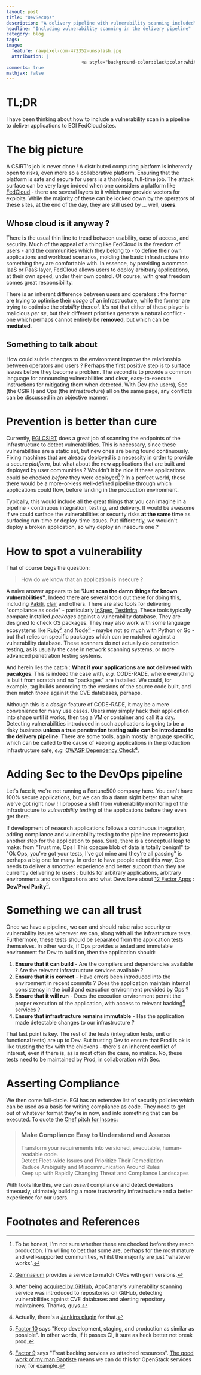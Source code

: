 ```yaml
---
layout: post
title: "DevSecOps"
description: "A delivery pipeline with vulnerability scanning included"
headline: "Including vulnerability scanning in the delivery pipeline"
category: blog
tags:
image: 
  feature: rawpixel-com-472352-unsplash.jpg 
  attribution: | 
                            <a style="background-color:black;color:white;text-decoration:none;padding:4px 6px;font-family:-apple-system, BlinkMacSystemFont, &quot;San Francisco&quot;, &quot;Helvetica Neue&quot;, Helvetica, Ubuntu, Roboto, Noto, &quot;Segoe UI&quot;, Arial, sans-serif;font-size:12px;font-weight:bold;line-height:1.2;display:inline-block;border-radius:3px;" href="https://unsplash.com/@rawpixel?utm_medium=referral&amp;utm_campaign=photographer-credit&amp;utm_content=creditBadge" target="_blank" rel="noopener noreferrer" title="Download free do whatever you want high-resolution photos from rawpixel.com"><span style="display:inline-block;padding:2px 3px;"><svg xmlns="http://www.w3.org/2000/svg" style="height:12px;width:auto;position:relative;vertical-align:middle;top:-1px;fill:white;" viewBox="0 0 32 32"><title>unsplash-logo</title><path d="M20.8 18.1c0 2.7-2.2 4.8-4.8 4.8s-4.8-2.1-4.8-4.8c0-2.7 2.2-4.8 4.8-4.8 2.7.1 4.8 2.2 4.8 4.8zm11.2-7.4v14.9c0 2.3-1.9 4.3-4.3 4.3h-23.4c-2.4 0-4.3-1.9-4.3-4.3v-15c0-2.3 1.9-4.3 4.3-4.3h3.7l.8-2.3c.4-1.1 1.7-2 2.9-2h8.6c1.2 0 2.5.9 2.9 2l.8 2.4h3.7c2.4 0 4.3 1.9 4.3 4.3zm-8.6 7.5c0-4.1-3.3-7.5-7.5-7.5-4.1 0-7.5 3.4-7.5 7.5s3.3 7.5 7.5 7.5c4.2-.1 7.5-3.4 7.5-7.5z"></path></svg></span><span style="display:inline-block;padding:2px 3px;">rawpixel.com</span></a>
comments: true
mathjax: false
---
```


# TL;DR 

I have been thinking about how to include a vulnerability scan in a pipeline to deliver applications to EGI FedCloud sites.

# The big picture

A CSIRT's job is never done !
A distributed computing platform is inherently open to risks, even more so a collaborative platform.
Ensuring that the platform is safe and secure for users is a thankless, full-time job.
The attack surface can be very large indeed when one considers a platform like [FedCloud](https://www.egi.eu/federation/egi-federated-cloud/) - there are several layers to it which may provide vectors for exploits.
While the majority of these can be locked down by the operators of these sites, at the end of the day, they are still used by ... well, **users**.

## Whose cloud is it anyway ?

There is the usual thin line to tread between usability, ease of access, and security.
Much of the appeal of a thing like FedCloud is the freedom of users - and the communities which they belong to - to define their own applications and workload scenarios, molding the basic infrastructure into something they are comfortable with.
In essence, by providing a common IaaS or PaaS layer, FedCloud allows users to deploy arbitrary applications, at their own speed, under their own control.
Of course, with great freedom comes great responsibility.

There is an inherent difference between users and operators : the former are trying to optimise their _usage_ of an infrastructure, while the former are trying to optimise the _stability_ thereof.
It's not that either of these player is malicious _per se_, but their different priorities generate a natural conflict - one which perhaps cannot entirely be **removed**, but which can be **mediated**.

## Something to talk about

How could subtle changes to the environment improve the relationship between operators and users ?
Perhaps the first positive step is to surface issues before they become a problem.
The second is to provide a common language for announcing vulnerabilities and clear, easy-to-execute instructions for mitigating them when detected.
With Dev (the users), Sec (the CSIRT) and Ops (the infrastructure) all on the same page, any conflicts can be discussed in an objective manner.

# Prevention is better than cure

Currently, [EGI CSIRT](http://csirt.egi.eu/) does a great job of scanning the endpoints of the infrastructure to detect vulnerabilities.
This is necessary, since these vulnerabilities are a static set, but new ones are being found continuously. Fixing machines that are already deployed is a necessity in order to provide a secure _platform_, but what about the new applications that are built and deployed by user communities ?
Wouldn't it be nice if these applications could be checked _before_ they were deployed[^maybe] ?
In a perfect world, these there would be a more-or-less well-defined pipeline through which applications could flow, before landing in the production environment.

Typically, this would include all the great things that you can imagine in a pipeline - continuous integration, testing, and delivery.
It would be awesome if we could surface the vulnerabilities or security risks **at the same time** as surfacing run-time or deploy-time issues.
Put differently, we wouldn't deploy a broken application, so why deploy an insecure one ?

# How to spot a vulnerability

That of course begs the question: 

> How do we know that an application is insecure ?

A naive answer appears to be **"Just scan the damn things for known vulnerabilities"**. Indeed there are several tools out there for doing this, including [Pakiti](https://github.com/CESNET/pakiti-server), [clair](https://github.com/coreos/clair) and others. There are also tools for delivering "compliance as code" - particularly [InSpec](https://inspec.io), [TestInfra](https://testinfra.http://testinfra.readthedocs.io/).
These tools typically compare installed _packages_  against a vulnerability database. They are designed to check OS packages. They may also work with some language ecosystems like Ruby[^Gemnasium] and Node[^AppCanary] - maybe not so much with Python or Go - but that relies on specific packages which can be matched against a vulnerability database.
These scanners do not actually do penetration testing, as is usually the case in network scanning systems, or more advanced penetration testing systems.

And herein lies the catch : **What if your applications are not delivered with pacakges**. This is indeed the case with, _e.g._ CODE-RADE, where everything is built from scratch and no "packages" are installed.
We could, for example, tag builds according to the versions of the source code built, and then match _those_ against the CVE databases, perhaps.

Although this is a _design_ feature of CODE-RADE, it may be a mere convenience for many use cases.
Users may simply hack their application into shape until it works, then tag a VM or container and call it a day.
Detecting vulnerabilities introduced in such applications is going to be a risky business **unless a true penetration testing suite can be introduced to the delivery pipeline**.
There are some tools, again mostly language specific, which can be called to the cause of keeping applications in the production infrastructure safe, _e.g._ [OWASP Dependency Check](https://www.owasp.org/index.php/OWASP_Dependency_Check)[^OWASP].

# Adding Sec to the DevOps pipeline

Let's face it, we're not running a Fortune500 company here. You can't have 100% secure applications, but we can do a damn sight better than what we've got right now ! I propose a shift from vulnerability monitoring of the infrastructure to _vulnerability testing_ of the applications before they even get there.

If development of research applications follows a continuous integration, adding compliance and vulnerability testing to the pipeline represents just another step for the application to pass.
Sure, there is a  conceptual leap to make: from "Trust me, Ops ! This opaque blob of data is totally benign!" to "Ok Ops, you've got your tests, I've got mine and they're all passing" is perhaps a big one for many.
In order to have people adopt this way, Ops needs to deliver a smoother experience and better support than they are currently delivering to users : builds for arbitrary applications, arbitrary environments and configurations and what Devs love about [12 Factor Apps](http://12factor.net) : **Dev/Prod Parity**[^DevProd].

# Something we can all trust

Once we have a pipeline, we can and should raise raise security or vulnerability issues wherever we can, along with all the infrastructure tests.
Furthermore, these tests should be separated from the application tests themselves.
In other words, if Ops provides a tested and immutable environment for Dev to build on, then the application should: 

  1. **Ensure that it can build** - Are the compilers and dependencies available ? Are the relevant infrastructure services available ?
  2. **Ensure that it is correct** - Have errors been introduced into the environment in recent commits ? Does the application maintain internal consistency in the build and execution environment provided by Ops ?
  2. **Ensure that it will run** - Does the execution environment permit the proper execution of the application, with access to relevant backing[^backing] services ?
  3. **Ensure that infrastructure remains immutable** - Has the application made detectable changes to our infrastructure ?

That last point is key. The rest of the tests (integration tests, unit or functional tests) are up to Dev. 
But trusting Dev to ensure that Prod is ok is like trusting the fox with the chickens - there's an inherent conflict of interest, even if there is, as is most often the case, no malice.
No, these tests need to be maintained by Prod, in collaboration with Sec.

# Asserting Compliance

We then come full-circle.
EGI has an extensive list of security policies which can be used as a basis for writing compliance as code. They need to get out of whatever format they're in now, and into something that can be executed. To quote the [Chef pitch for Inspec](https://www.chef.io/inspec): 

> <h3>Make Compliance Easy to Understand and Assess</h3>
> Transform your requirements into versioned, executable, human-readable code. <br />
> Detect Fleet-wide Issues and Prioritize Their Remediation <br />
> Reduce Ambiguity and Miscommunication Around Rules <br />
> Keep up with Rapidly Changing Threat and Compliance Landscapes 

With tools like this, we can _assert_ compliance and detect deviations timeously, ultimately building a more trustworthy infrastructure and a better experience for our users.

# Footnotes and References

[^maybe]: To be honest, I'm not sure whether these are checked before they reach production. I'm willing to bet that some are, perhaps for the most mature and well-supported communities, whilst the majority are just "whatever works".
[^Gemnasium]: [Gemnasium](https://gemnasium.com/) provides a service to match CVEs with gem versions.
[^AppCanary]: After being [acquired by GitHub](https://blog.github.com/2017-11-16-introducing-security-alerts-on-github/), AppCanary's vulnerability scanning service was introduced to repositories on GitHub, detecting vulnerabilities against CVE databases and alerting repository maintainers. Thanks, guys.
[^DevProd]: [Factor 10](https://12factor.net/dev-prod-parity) says "Keep development, staging, and production as similar as possible". In other words, if it passes CI, it sure as heck better not break prod.
[^OWASP]: Actually, there's a [Jenkins plugin](https://wiki.jenkins-ci.org/display/JENKINS/OWASP+Dependency-Check+Plugin) for that.
[^backing]: [Factor 9](https://12factor.net/backing-services) says "Treat backing services as attached resources". [The good work of my man Baptiste](https://github.com/EGI-Foundation/ansible-packstack) means we can do this for OpenStack services now, for example.